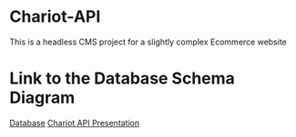 # Chariot-API
This is a headless CMS project for a slightly complex Ecommerce website 

# Link to the Database Schema Diagram
[Database](https://dbdiagram.io/d/640aacf2296d97641d86dbf2)
[Chariot API Presentation](https://docs.google.com/presentation/d/1zKaptJvIDFFYisTgthTEkpP2BHEJuatxkyZijXZZo0k/edit#slide=id.gc6f73a04f_0_0)

